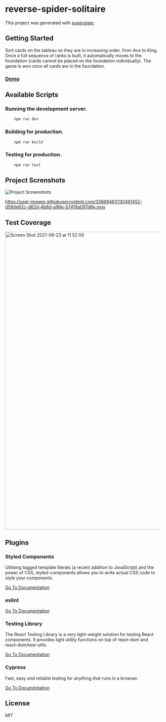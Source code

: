 # reverse-spider-solitaire

This project was generated with [superplate](https://github.com/pankod/superplate).

## Getting Started

Sort cards on the tableau so they are in increasing order, from Ace to King. Once a full sequence of ranks is built, it automatically moves to the foundation (cards cannot be placed on the foundation individually). The game is won once all cards are in the foundation.

### [Demo](https://react-reversed-spider-solitaire.netlify.app/)

## Available Scripts

### Running the development server.

```bash
    npm run dev
```

### Building for production.

```bash
    npm run build
```

### Testing for production.

```bash
    npm run test
```


## Project Screnshots

![Project Screenshots](https://user-images.githubusercontent.com/33669461/130489058-7650f9c6-92fc-4361-b90c-dc4c365c9817.png)

https://user-images.githubusercontent.com/33669461/130491452-d59de92c-d82d-4b8d-a98e-57419a097d6e.mov


## Test Coverage

<img width="964" alt="Screen Shot 2021-08-23 at 11 52 00" src="https://user-images.githubusercontent.com/33669461/130490409-2e26c7c5-aad4-4325-a8cb-2eade9f59c71.png">


## Plugins

### **Styled Components**

Utilising tagged template literals (a recent addition to JavaScript) and the power of CSS, styled-components allows you to write actual CSS code to style your components.

[Go To Documentation](https://styled-components.com/docs)


### **eslint**

[Go To Documentation]()


### **Testing Library**

The React Testing Library is a very light-weight solution for testing React components. It provides light utility functions on top of react-dom and react-dom/test-utils.

[Go To Documentation](https://testing-library.com/docs/)


### **Cypress**

Fast, easy and reliable testing for anything that runs in a browser.

[Go To Documentation](https://docs.cypress.io/guides/overview/why-cypress.html)



## License

MIT

